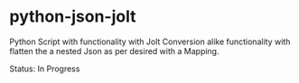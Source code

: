 # python-json-jolt
Python Script with functionality with Jolt Conversion alike functionality with flatten the a nested Json as per desired with a Mapping.

Status: In Progress
